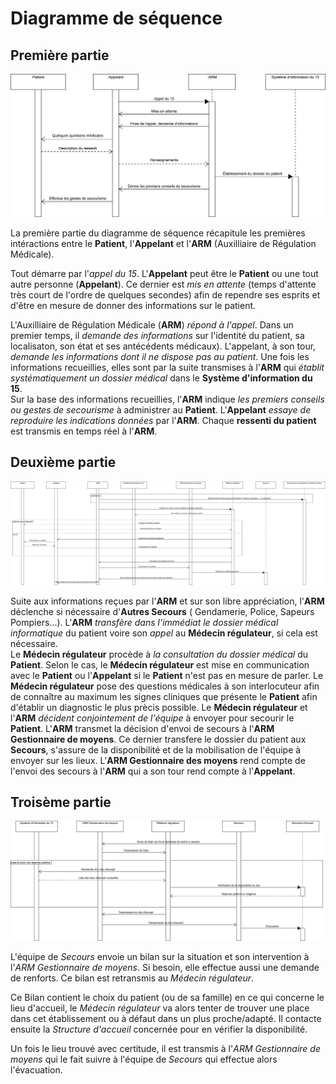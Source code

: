 Diagramme de séquence
=====================


Première partie
---------------


![Diagramme de séquence -- 1ère Partie](../exports/sequence_1.png "Diagramme de séquence -- 1ère Partie")

La première partie du diagramme de séquence récapitule les premières intéractions entre le **Patient**,  l'**Appelant** et l'**ARM** (Auxilliaire de Régulation Médicale).

Tout démarre par l'*appel du 15*. L'**Appelant** peut être le **Patient** ou une tout autre personne (**Appelant**).
Ce dernier est *mis en attente* (temps d'attente très court de l'ordre de quelques secondes) afin de rependre ses esprits et d'être en mesure de donner des informations sur le patient.

L'Auxilliaire de Régulation Médicale (**ARM**) *répond à l'appel*. 
Dans un premier temps, il *demande des informations* sur l'identité du patient, sa localisaton, son état et ses antécédents médicaux).
L'appelant, à son tour, *demande les informations dont il ne dispose pas au patient*. Une fois les informations recueillies, elles sont par la suite transmises à l'**ARM** qui *établit systématiquement un dossier médical* dans le **Système d'information du 15**.  
Sur la base des informations recueillies, l'**ARM** indique *les premiers conseils ou gestes de secourisme* à administrer au **Patient**.
L'**Appelant** *essaye de reproduire les indications données* par l'**ARM**. Chaque **ressenti du patient** est transmis en temps réel à l'**ARM**.


Deuxième partie
---------------


![Diagramme de séquence -- 2ème Partie](../exports/sequence_2.png "Diagramme de séquence -- 2ème Partie")

Suite aux informations reçues par l'**ARM** et sur son libre appréciation, l'**ARM** déclenche si nécessaire d'**Autres Secours** ( Gendamerie, Police, Sapeurs Pompiers...). L'**ARM** *transfère dans l'immédiat le dossier médical informatique* du patient voire son *appel* au **Médecin régulateur**, si cela est nécessaire.  
Le **Médecin régulateur** procède à *la consultation du dossier médical* du **Patient**.
Selon le cas, le **Médecin régulateur** est mise en communication avec le **Patient** ou l'**Appelant** si le **Patient** n'est pas en mesure de parler. Le **Médecin régulateur** pose des questions médicales à son interlocuteur afin de connaître au maximum les signes cliniques que présente le **Patient** afin d'établir un diagnostic le plus prècis possible.
Le **Médecin régulateur** et l'**ARM** *décident conjointement de l'équipe* à envoyer pour secourir le **Patient**.
L'**ARM** transmet la décision d'envoi de secours à l'**ARM Gestionnaire de moyens**. Ce dernier transfere le dossier du patient aux **Secours**, s'assure de la disponibilité et de la mobilisation de l'équipe à envoyer sur les lieux.
L'**ARM Gestionnaire des moyens** rend compte de l'envoi des secours à l'**ARM** qui a son tour rend compte à l'**Appelant**.

Troisème partie
---------------


![Diagramme de séquence -- 3ème Partie](../exports/sequence_3.png "Diagramme de séquence -- 3ème Partie")

L'équipe de *Secours* envoie un bilan sur la situation et son intervention à l'*ARM Gestionnaire de moyens*. Si besoin, elle effectue aussi une demande de renforts. Ce bilan est retransmis au *Médecin régulateur*.

Ce Bilan contient le choix du patient (ou de sa famille) en ce qui concerne le lieu d'accueil, le *Médecin régulateur* va alors tenter de trouver une place dans cet établissement ou à défaut dans un plus proche/adapté. Il contacte ensuite la *Structure d'accueil* concernée pour en vérifier la disponibilité.

Un fois le lieu trouvé avec certitude, il est transmis à l'*ARM Gestionnaire de moyens* qui le fait suivre à l'équipe de *Secours* qui effectue alors l'évacuation.

